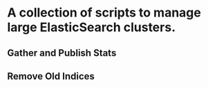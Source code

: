 # A collection of scripts to manage large ElasticSearch clusters.
## Gather and Publish Stats
## Remove Old Indices
